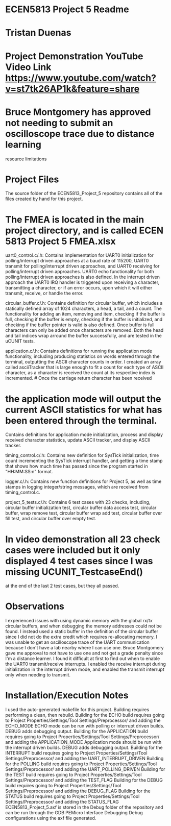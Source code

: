 # ECEN5813 Project 5 Readme
# Tristan Duenas
# Project Demonstration YouTube Video Link https://www.youtube.com/watch?v=st7tk26AP1k&feature=share

# Bruce Montgomery has approved not needing to submit an oscilloscope trace due to distance learning
resource limitations

# Project Files
The source folder of the ECEN5813_Project_5 repository contains all of the files created by hand for this project.
# The FMEA is located in the main project directory, and is called ECEN 5813 Project 5 FMEA.xlsx

uart0_control.c/.h: Contains implementation for UART0 initialization for polling/interrupt driven approaches
at a baud rate of 115200, UART0 transmit for polling/interrupt driven approaches, and UART0 receiving for 
polling/interrupt driven approaches. UART0 echo functionality for both polling/interrupt driven approaches is 
also defined. In the interrupt driven approach the UART0 IRQ handler is triggered upon receiving a character, 
transmitting a character, or if an error occurs, upon which it will either transmit, receive, 
or handle the error.

circular_buffer.c/.h: Contains definition for circular buffer, which includes a statically defined array of
1024 characters, a head, a tail, and a count. The functionality for adding an item, removing and item, 
checking if the buffer is full, checking if the buffer is empty, checking if the buffer is initialized,
and checking if the buffer pointer is valid is also defined. Once buffer is full characters can only be 
added once characters are removed. Both the head and tail indices wrap arround the buffer successfully, 
and are tested in the uCUNIT tests.

application.c/.h: Contains definitions for running the application mode functionality, including producing 
statistics on words entered through the terminal, outputting the ASCII character counts in order. I created an
array called asciiTracker that is large enough to fit a count for each type of ASCII character, as a character 
is received the count at its respective index is incremented. # Once the carriage return character has been received
# the application mode will output the current ASCII statistics for what has been entered through the terminal.
Contains definitions for application mode initialization, process and display received character statistics, 
update ASCII tracker, and display ASCII tracker.

timing_control.c/.h: Contains new definition for SysTick initialization, time count incrementing the SysTick 
interrupt handler, and getting a time stamp that shows how much time has passed since the program started in 
"HH:MM:SS:n" format.

logger.c/.h: Contains new function definitions for Project 5, as well as time stamps in logging integer/string 
messages, which are received from timing_control.c.

project_5_tests.c/.h: Contains 6 test cases with 23 checks, including, circular buffer initialization test, circular buffer data access test,
circular buffer, wrap remove test, circular buffer wrap add test, circular buffer over fill test, and circular buffer over empty test.
# In video demonstration all 23 check cases were included but it only displayed 4 test cases since I was missing UCUNIT_TestcaseEnd() 
at the end of the last 2 test cases, but they all passed.

# Observations
I experienced issues with using dynamic memory with the global rx/tx circular buffers, and when debugging the memory addresses could not be found.
I instead used a static buffer in the definition of the circular buffer since I did not do the extra credit which requires re-allocating memory.
I was unable to get an oscilloscope trace of the UART communication because I don't have a lab nearby where I can use one. Bruce Montgomery gave 
me approval to not have to use one and not get a grade penalty since I'm a distance learner.
I found it difficult at first to find out when to enable the UART0 transmit/receive interrupts. I enabled the receive interrupt during 
initialization in the interrupt driven mode, and enabled the transmit interrupt only when needing to transmit.

# Installation/Execution Notes
I used the auto-generated makefile for this project.
Building requires performing a clean, then rebuild.
Building for the ECHO build requires going to Project Properties/Settings/Tool Settings/Preprocessor/ and adding the ECHO_MODE
ECHO mode can be run with polling or interrupt driven builds. DEBUG adds debugging output.
Building for the APPLICATION build requires going to Project Properties/Settings/Tool Settings/Preprocessor/ and adding the APPLICATION_MODE
Application mode should be run with the interrupt driven builds. DEBUG adds debugging output.
Building for the INTERRUPT build requires going to Project Properties/Settings/Tool Settings/Preprocessor/ and adding the UART_INTERRUPT_DRIVEN
Building for the POLLING build requires going to Project Properties/Settings/Tool Settings/Preprocessor/ and adding the UART_POLLING_DRIVEN
Building for the TEST build requires going to Project Properties/Settings/Tool Settings/Preprocessor/ and adding the TEST_FLAG
Building for the DEBUG build requires going to Project Properties/Settings/Tool Settings/Preprocessor/ and adding the DEBUG_FLAG
Building for the STATUS build requires going to Project Properties/Settings/Tool Settings/Preprocessor/ and adding the STATUS_FLAG
ECEN5813_Project_5.axf is stored in the Debug folder of the repository and can be run through the GDB PEMicro Interface Debugging Debug configurations using the axf file generated.